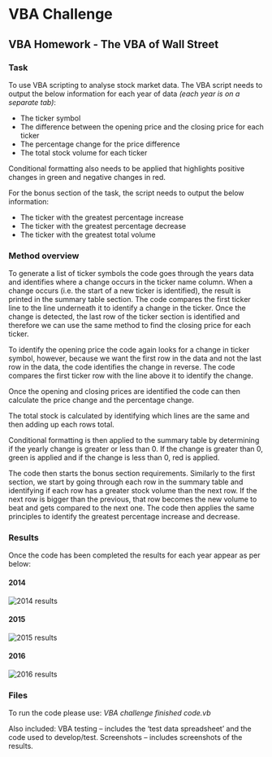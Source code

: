 # VBA Challenge
## VBA Homework - The VBA of Wall Street

### Task
To use VBA scripting to analyse stock market data.
The VBA script needs to output the below information for each year of data _(each year is on a separate tab)_:
  *	The ticker symbol
  *	The difference between the opening price and the closing price for each ticker
  *	The percentage change for the price difference
  *	The total stock volume for each ticker

Conditional formatting also needs to be applied that highlights positive changes in green and negative changes in red.

For the bonus section of the task, the script needs to output the below information:
  *	The ticker with the greatest percentage increase
  * The ticker with the greatest percentage decrease
  *	The ticker with the greatest total volume

### Method overview

To generate a list of ticker symbols the code goes through the years data and identifies where a change occurs in the ticker name column. When a change occurs (i.e. the start of a new ticker is identified), the result is printed in the summary table section. The code compares the first ticker line to the line underneath it to identify a change in the ticker. Once the change is detected, the last row of the ticker section is identified and therefore we can use the same method to find the closing price for each ticker.

To identify the opening price the code again looks for a change in ticker symbol, however, because we want the first row in the data and not the last row in the data, the code identifies the change in reverse. The code compares the first ticker row with the line above it to identify the change.

Once the opening and closing prices are identified the code can then calculate the price change and the percentage change.

The total stock is calculated by identifying which lines are the same and then adding up each rows total.

Conditional formatting is then applied to the summary table by determining if the yearly change is greater or less than 0. If the change is greater than 0, green is applied and if the change is less than 0, red is applied.

The code then starts the bonus section requirements.
Similarly to the first section, we start by going through each row in the summary table and identifying if each row has a greater stock volume than the next row. If the next row is bigger than the previous, that row becomes the new volume to beat and gets compared to the next one.
The code then applies the same principles to identify the greatest percentage increase and decrease. 

### Results

Once the code has been completed the results for each year appear as per below: 

####  2014

![2014 results](https://user-images.githubusercontent.com/82348616/118746814-3e9fc880-b89c-11eb-8a6c-09307bd5e29c.PNG)

####  2015

![2015 results](https://user-images.githubusercontent.com/82348616/118746828-4495a980-b89c-11eb-939c-7d0da0226e54.PNG)

####  2016

![2016 results](https://user-images.githubusercontent.com/82348616/118746842-4bbcb780-b89c-11eb-8a8b-bedbad8dd693.PNG)

### Files

To run the code please use: _VBA challenge finished code.vb_

Also included:
VBA testing – includes the ‘test data spreadsheet’ and the code used to develop/test.
Screenshots – includes screenshots of the results.


